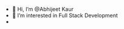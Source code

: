 - 👋 Hi, I’m @Abhijeet Kaur
- 👀 I’m interested in Full Stack Development
- 

<!---
Abhijeet-code-dev/Abhijeet-code-dev is a ✨ special ✨ repository because its `README.md` (this file) appears on your GitHub profile.
You can click the Preview link to take a look at your changes.
--->

